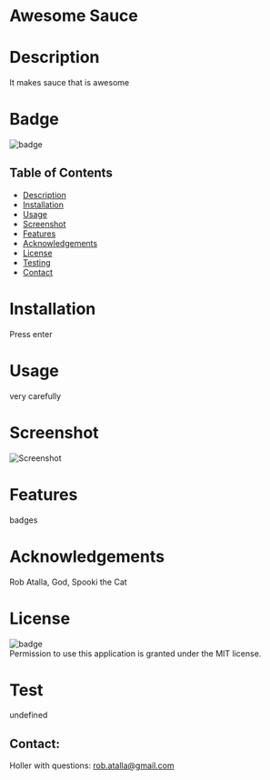 # Awesome Sauce
 
  
  # Description
  
   It makes sauce that is awesome

   # Badge
  ![badge](https://img.shields.io/github/languages/top/nielsenjared/badmath)
  <br/>
  

  ## Table of Contents
  - [Description](#description)
  - [Installation](#installation)
  - [Usage](#usage)
  - [Screenshot](#screenshot)
  - [Features](#features)
  - [Acknowledgements](#acknowledgements)
  - [License](#license)
  - [Testing](#testing)
  - [Contact](#contact)

  # Installation
  Press enter
 
  # Usage
  very carefully

  # Screenshot
  ![Screenshot](utils/images/screenshot.png)

  # Features
  badges 
  
  # Acknowledgements
  Rob Atalla, God, Spooki the Cat
    
  # License
  ![badge](https://img.shields.io/badge/license-MIT-informational)
  <br/>
  Permission to use this application is granted under the MIT license. 

  # Test
  undefined

  ## Contact:
  Holler with questions: <a href="mailto:rob.atalla@gmail.com">rob.atalla@gmail.com</a><br>
 